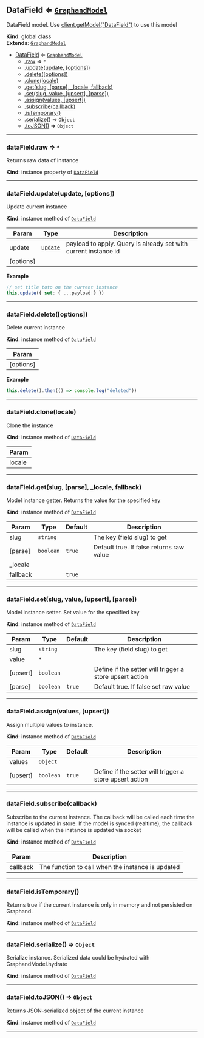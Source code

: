 <a name="DataField"></a>

## DataField ⇐ [<code>GraphandModel</code>](GraphandModel.md#GraphandModel)
DataField model. Use [client.getModel("DataField")](GraphandClient.md#GraphandClient+getModel) to use this model

**Kind**: global class  
**Extends**: [<code>GraphandModel</code>](GraphandModel.md#GraphandModel)  

* [DataField](DataField.md#DataField) ⇐ [<code>GraphandModel</code>](GraphandModel.md#GraphandModel)
    * [.raw](#GraphandModel+raw) ⇒ <code>\*</code>
    * [.update(update, [options])](#GraphandModel+update)
    * [.delete([options])](#GraphandModel+delete)
    * [.clone(locale)](#GraphandModel+clone)
    * [.get(slug, [parse], _locale, fallback)](#GraphandModel+get)
    * [.set(slug, value, [upsert], [parse])](#GraphandModel+set)
    * [.assign(values, [upsert])](#GraphandModel+assign)
    * [.subscribe(callback)](#GraphandModel+subscribe)
    * [.isTemporary()](#GraphandModel+isTemporary)
    * [.serialize()](#GraphandModel+serialize) ⇒ <code>Object</code>
    * [.toJSON()](#GraphandModel+toJSON) ⇒ <code>Object</code>


* * *

<a name="GraphandModel+raw"></a>

### dataField.raw ⇒ <code>\*</code>
Returns raw data of instance

**Kind**: instance property of [<code>DataField</code>](DataField.md#DataField)  

* * *

<a name="GraphandModel+update"></a>

### dataField.update(update, [options])
Update current instance

**Kind**: instance method of [<code>DataField</code>](DataField.md#DataField)  

| Param | Type | Description |
| --- | --- | --- |
| update | [<code>Update</code>](typedef.md#Update) | payload to apply. Query is already set with current instance id |
| [options] |  |  |

**Example**  
```js
// set title toto on the current instance
this.update({ set: { ...payload } })
```

* * *

<a name="GraphandModel+delete"></a>

### dataField.delete([options])
Delete current instance

**Kind**: instance method of [<code>DataField</code>](DataField.md#DataField)  

| Param |
| --- |
| [options] | 

**Example**  
```js
this.delete().then(() => console.log("deleted"))
```

* * *

<a name="GraphandModel+clone"></a>

### dataField.clone(locale)
Clone the instance

**Kind**: instance method of [<code>DataField</code>](DataField.md#DataField)  

| Param |
| --- |
| locale | 


* * *

<a name="GraphandModel+get"></a>

### dataField.get(slug, [parse], _locale, fallback)
Model instance getter. Returns the value for the specified key

**Kind**: instance method of [<code>DataField</code>](DataField.md#DataField)  

| Param | Type | Default | Description |
| --- | --- | --- | --- |
| slug | <code>string</code> |  | The key (field slug) to get |
| [parse] | <code>boolean</code> | <code>true</code> | Default true. If false returns raw value |
| _locale |  |  |  |
| fallback |  | <code>true</code> |  |


* * *

<a name="GraphandModel+set"></a>

### dataField.set(slug, value, [upsert], [parse])
Model instance setter. Set value for the specified key

**Kind**: instance method of [<code>DataField</code>](DataField.md#DataField)  

| Param | Type | Default | Description |
| --- | --- | --- | --- |
| slug | <code>string</code> |  | The key (field slug) to get |
| value | <code>\*</code> |  |  |
| [upsert] | <code>boolean</code> |  | Define if the setter will trigger a store upsert action |
| [parse] | <code>boolean</code> | <code>true</code> | Default true. If false set raw value |


* * *

<a name="GraphandModel+assign"></a>

### dataField.assign(values, [upsert])
Assign multiple values to instance.

**Kind**: instance method of [<code>DataField</code>](DataField.md#DataField)  

| Param | Type | Default | Description |
| --- | --- | --- | --- |
| values | <code>Object</code> |  |  |
| [upsert] | <code>boolean</code> | <code>true</code> | Define if the setter will trigger a store upsert action |


* * *

<a name="GraphandModel+subscribe"></a>

### dataField.subscribe(callback)
Subscribe to the current instance. The callback will be called each time the instance is updated in store.
If the model is synced (realtime), the callback will be called when the instance is updated via socket

**Kind**: instance method of [<code>DataField</code>](DataField.md#DataField)  

| Param | Description |
| --- | --- |
| callback | The function to call when the instance is updated |


* * *

<a name="GraphandModel+isTemporary"></a>

### dataField.isTemporary()
Returns true if the current instance is only in memory and not persisted on Graphand.

**Kind**: instance method of [<code>DataField</code>](DataField.md#DataField)  

* * *

<a name="GraphandModel+serialize"></a>

### dataField.serialize() ⇒ <code>Object</code>
Serialize instance. Serialized data could be hydrated with GraphandModel.hydrate

**Kind**: instance method of [<code>DataField</code>](DataField.md#DataField)  

* * *

<a name="GraphandModel+toJSON"></a>

### dataField.toJSON() ⇒ <code>Object</code>
Returns JSON-serialized object of the current instance

**Kind**: instance method of [<code>DataField</code>](DataField.md#DataField)  

* * *

